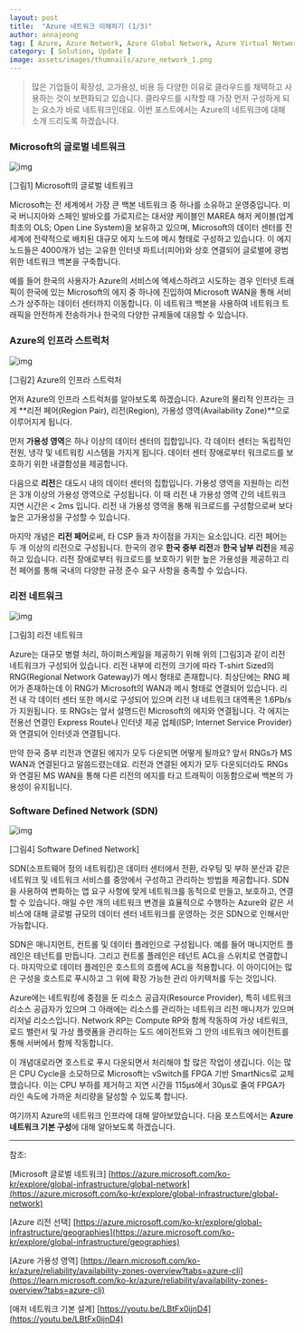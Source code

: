 ```yaml
---
layout: post
title:  "Azure 네트워크 이해하기 (1/3)"
author: annajeong
tag: [ Azure, Azure Network, Azure Global Network, Azure Virtual Network ]
category: [ Solution, Update ]
image: assets/images/thumnails/azure_network_1.png
---
```


> 많은 기업들이 확장성, 고가용성, 비용 등 다양한 이유로 클라우드를 채택하고 사용하는 것이 보편화되고 있습니다. 클라우드를 시작할 때 가장 먼저 구성하게 되는 요소가 바로 네트워크인데요. 이번 포스트에서는 Azure의 네트워크에 대해 소개 드리도록 하겠습니다.
> 

### Microsoft의 글로벌 네트워크

![img](https://cdn-images-1.medium.com/max/1200/1*sWIrXsJM9Wm0M98hZwUSIA.png)

[그림1] Microsoft의 글로벌 네트워크

Microsoft는 전 세계에서 가장 큰 백본 네트워크 중 하나를 소유하고 운영중입니다. 미국 버니지아와 스페인 발바오를 가로지르는 대서양 케이블인 MAREA 해저 케이블(업계 최초의 OLS; Open Line System)을 보유하고 있으며, Microsoft의 데이터 센터를 전 세계에 전략적으로 배치된 대규모 에지 노드에 메시 형태로 구성하고 있습니다. 이 에지 노드들은 4000개가 넘는 고유한 인터넷 파트너(피어)와 상호 연결되어 글로벌에 광범위한 네트워크 백본을 구축합니다.

예를 들어 한국의 사용자가 Azure의 서비스에 엑세스하려고 시도하는 경우 인터넷 트래픽이 한국에 있는 Microsoft의 에지 중 하나에 진입하여 Microsoft WAN을 통해 서비스가 상주하는 데이터 센터까지 이동합니다. 이 네트워크 백본을 사용하여 네트워크 트래픽을 안전하게 전송하거나 한국의 다양한 규제들에 대응할 수 있습니다.

### Azure의 인프라 스트럭처

![img](https://cdn-images-1.medium.com/max/1200/1*0HqIK2VFhOhsNC733x5RTA.png)

[그림2] Azure의 인프라 스트럭처

먼저 Azure의 인프라 스트럭처를 알아보도록 하겠습니다. Azure의 물리적 인프라는 크게 **리전 페어(Region Pair), 리전(Region), 가용성 영역(Availability Zone)**으로 이루어지게 됩니다.

먼저 **가용성 영역**은 하나 이상의 데이터 센터의 집합입니다. 각 데이터 센터는 독립적인 전원, 냉각 및 네트워킹 시스템을 가지게 됩니다. 데이터 센터 장애로부터 워크로드를 보호하기 위한 내결함성을 제공합니다.

다음으로 **리전**은 대도시 내의 데이터 센터의 집합입니다. 가용성 영역을 지원하는 리전은 3개 이상의 가용성 영역으로 구성됩니다. 이 때 리전 내 가용성 영역 간의 네트워크 지연 시간은 < 2ms 입니다. 리전 내 가용성 영역을 통해 워크로드를 구성함으로써 보다 높은 고가용성을 구성할 수 있습니다.

마지막 개념은 **리전 페어**로써, 타 CSP 들과 차이점을 가지는 요소입니다. 리전 페어는 두 개 이상의 리전으로 구성됩니다. 한국의 경우 **한국 중부 리전**과 **한국 남부 리전**을 제공하고 있습니다. 리전 장애로부터 워크로드를 보호하기 위한 높은 가용성을 제공하고 리전 페어를 통해 국내의 다양한 규정 준수 요구 사항을 충족할 수 있습니다.

### 리전 네트워크

![img](https://cdn-images-1.medium.com/max/1200/1*Tj7cMO2Rukk8JFXwf32WHg.png)

[그림3] 리전 네트워크

Azure는 대규모 병렬 처리, 하이퍼스케일을 제공하기 위해 위의 [그림3]과 같이 리전 네트워크가 구성되어 있습니다. 리전 내부에 리전의 크기에 따라 T-shirt Sized의 RNG(Regional Network Gateway)가 메시 형태로 존재합니다. 최상단에는 RNG 페어가 존재하는데 이 RNG가 Microsoft의 WAN과 메시 형태로 연결되어 있습니다. 리전 내 각 데이터 센터 또한 메시로 구성되어 있으며 리전 내 네트워크 대역폭은 1.6Pb/s가 지원됩니다. 또 RNGs는 앞서 설명드린 Microsoft의 에지와 연결됩니다. 각 에지는 전용선 연결인 Express Route나 인터넷 제공 업체(ISP; Internet Service Provider)와 연결되어 인터넷과 연결됩니다.

만약 한국 중부 리전과 연결된 에지가 모두 다운되면 어떻게 될까요? 앞서 RNGs가 MS WAN과 연결된다고 말씀드렸는데요. 리전과 연결된 에지가 모두 다운되더라도 RNGs와 연결된 MS WAN을 통해 다른 리전의 에지를 타고 트래픽이 이동함으로써 백본의 가용성이 유지됩니다.

### Software Defined Network (SDN)

![img](https://cdn-images-1.medium.com/max/1200/1*A-mto7pecwr5dxyVye0lWQ.png)

[그림4] Software Defined Network]

SDN(소프트웨어 정의 네트워킹)은 데이터 센터에서 전환, 라우팅 및 부하 분산과 같은 네트워크 및 네트워크 서비스를 중앙에서 구성하고 관리하는 방법을 제공합니다. SDN을 사용하여 변화하는 앱 요구 사항에 맞게 네트워크를 동적으로 만들고, 보호하고, 연결할 수 있습니다. 매일 수만 개의 네트워크 변경을 효율적으로 수행하는 Azure와 같은 서비스에 대해 글로벌 규모의 데이터 센터 네트워크를 운영하는 것은 SDN으로 인해서만 가능합니다.

SDN은 매니지먼트, 컨트롤 및 데이터 플레인으로 구성됩니다. 예를 들어 매니지먼트 플레인은 테넌트를 만듭니다. 그리고 컨트롤 플레인은 테넌트 ACL을 스위치로 연결합니다. 마지막으로 데이터 플레인은 호스트의 흐름에 ACL을 적용합니다. 이 아이디어는 많은 구성을 호스트로 푸시하고 그 위에 확장 가능한 관리 아키텍처를 두는 것입니다.

Azure에는 네트워킹에 중점을 둔 리소스 공급자(Resource Provider), 특히 네트워크 리소스 공급자가 있으며 그 아래에는 리소스를 관리하는 네트워크 리전 매니저가 있으며 리저널 리소스입니다. Network RP는 Compute RP와 함께 작동하여 가상 네트워크, 로드 밸런서 및 가상 플랫폼을 관리하는 도드 에이전트와 그 안의 네트워크 에이전트를 통해 서버에서 함께 작동합니다.

이 개념대로라면 호스트로 푸시 다운되면서 처리해야 할 많은 작업이 생깁니다. 이는 많은 CPU Cycle을 소모하므로 Microsoft는 vSwitch를 FPGA 기반 SmartNics로 교체했습니다. 이는 CPU 부하를 제거하고 지연 시간을 115μs에서 30μs로 줄여 FPGA가 라인 속도에 가까운 처리량을 달성할 수 있도록 합니다.

여기까지 Azure의 네트워크 인프라에 대해 알아보았습니다. 다음 포스트에서는 **Azure 네트워크 기본 구성**에 대해 알아보도록 하겠습니다.

---

참조:

[Microsoft 글로벌 네트워크] [https://azure.microsoft.com/ko-kr/explore/global-infrastructure/global-network](https://azure.microsoft.com/ko-kr/explore/global-infrastructure/global-network)

[Azure 리전 선택] [https://azure.microsoft.com/ko-kr/explore/global-infrastructure/geographies](https://azure.microsoft.com/ko-kr/explore/global-infrastructure/geographies)

[Azure 가용성 영역] [https://learn.microsoft.com/ko-kr/azure/reliability/availability-zones-overview?tabs=azure-cli](https://learn.microsoft.com/ko-kr/azure/reliability/availability-zones-overview?tabs=azure-cli)

[애저 네트워크 기본 설계] [https://youtu.be/LBtFx0ijnD4](https://youtu.be/LBtFx0ijnD4)
